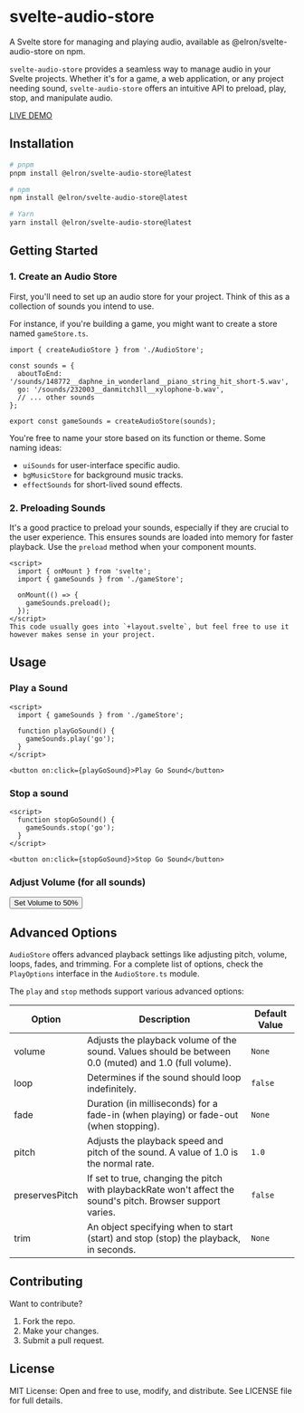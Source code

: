 # svelte-audio-store

A Svelte store for managing and playing audio, available as @elron/svelte-audio-store on npm.

`svelte-audio-store` provides a seamless way to manage audio in your Svelte projects. Whether it's for a game, a web application, or any project needing sound, `svelte-audio-store` offers an intuitive API to preload, play, stop, and manipulate audio.

[LIVE DEMO](https://svelte-audio-store.netlify.app/)

## Installation

```bash
# pnpm
pnpm install @elron/svelte-audio-store@latest

# npm
npm install @elron/svelte-audio-store@latest

# Yarn
yarn install @elron/svelte-audio-store@latest
```

## Getting Started

### 1. Create an Audio Store

First, you'll need to set up an audio store for your project. Think of this as a collection of sounds you intend to use.

For instance, if you're building a game, you might want to create a store named `gameStore.ts`.


```svelte
import { createAudioStore } from './AudioStore';

const sounds = {
  aboutToEnd: '/sounds/148772__daphne_in_wonderland__piano_string_hit_short-5.wav',
  go: '/sounds/232003__danmitch3ll__xylophone-b.wav',
  // ... other sounds
};

export const gameSounds = createAudioStore(sounds);
```

You're free to name your store based on its function or theme. Some naming ideas:

- `uiSounds` for user-interface specific audio.
- `bgMusicStore` for background music tracks.
- `effectSounds` for short-lived sound effects.

### 2. Preloading Sounds
It's a good practice to preload your sounds, especially if they are crucial to the user experience. This ensures sounds are loaded into memory for faster playback. Use the `preload` method when your component mounts.

```svelte
<script>
  import { onMount } from 'svelte';
  import { gameSounds } from './gameStore';

  onMount(() => {
    gameSounds.preload();
  });
</script>
This code usually goes into `+layout.svelte`, but feel free to use it however makes sense in your project.
```

## Usage

### Play a Sound

```svelte
<script>
  import { gameSounds } from './gameStore';

  function playGoSound() {
    gameSounds.play('go');
  }
</script>

<button on:click={playGoSound}>Play Go Sound</button>
```

### Stop a sound
```svelte
<script>
  function stopGoSound() {
    gameSounds.stop('go');
  }
</script>

<button on:click={stopGoSound}>Stop Go Sound</button>
```

### Adjust Volume (for all sounds)
<script>
  function setVolumeToHalf() {
    gameSounds.setVolume(0.5);
  }
</script>

<button on:click={setVolumeToHalf}>Set Volume to 50%</button>

## Advanced Options
`AudioStore` offers advanced playback settings like adjusting pitch, volume, loops, fades, and trimming. For a complete list of options, check the `PlayOptions` interface in the `AudioStore.ts` module.

The `play` and `stop` methods support various advanced options:


| Option	| Description	| Default Value | 
|---|---|---|
| volume	| Adjusts the playback volume of the sound. Values should be between 0.0 (muted) and 1.0 (full volume).	| `None` | 
| loop	| Determines if the sound should loop indefinitely.	| `false` | 
| fade	| Duration (in milliseconds) for a fade-in (when playing) or fade-out (when stopping).	| `None` | 
| pitch	| Adjusts the playback speed and pitch of the sound. A value of 1.0 is the normal rate.	| `1.0` | 
| preservesPitch	| If set to true, changing the pitch with playbackRate won't affect the sound's pitch. Browser support varies.	| `false` | 
| trim	| An object specifying when to start (start) and stop (stop) the playback, in seconds.	| `None` | 

## Contributing
Want to contribute?

1. Fork the repo.
2. Make your changes.
3. Submit a pull request.

## License
MIT License: Open and free to use, modify, and distribute. See LICENSE file for full details.